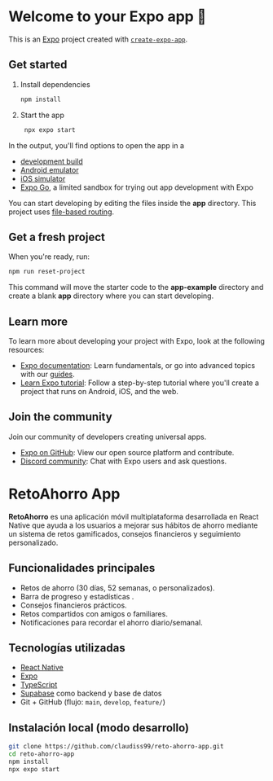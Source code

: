 # Welcome to your Expo app 👋

This is an [Expo](https://expo.dev) project created with [`create-expo-app`](https://www.npmjs.com/package/create-expo-app).

## Get started

1. Install dependencies

   ```bash
   npm install
   ```

2. Start the app

   ```bash
    npx expo start
   ```

In the output, you'll find options to open the app in a

- [development build](https://docs.expo.dev/develop/development-builds/introduction/)
- [Android emulator](https://docs.expo.dev/workflow/android-studio-emulator/)
- [iOS simulator](https://docs.expo.dev/workflow/ios-simulator/)
- [Expo Go](https://expo.dev/go), a limited sandbox for trying out app development with Expo

You can start developing by editing the files inside the **app** directory. This project uses [file-based routing](https://docs.expo.dev/router/introduction).

## Get a fresh project

When you're ready, run:

```bash
npm run reset-project
```

This command will move the starter code to the **app-example** directory and create a blank **app** directory where you can start developing.

## Learn more

To learn more about developing your project with Expo, look at the following resources:

- [Expo documentation](https://docs.expo.dev/): Learn fundamentals, or go into advanced topics with our [guides](https://docs.expo.dev/guides).
- [Learn Expo tutorial](https://docs.expo.dev/tutorial/introduction/): Follow a step-by-step tutorial where you'll create a project that runs on Android, iOS, and the web.

## Join the community

Join our community of developers creating universal apps.

- [Expo on GitHub](https://github.com/expo/expo): View our open source platform and contribute.
- [Discord community](https://chat.expo.dev): Chat with Expo users and ask questions.

# RetoAhorro App

**RetoAhorro** es una aplicación móvil multiplataforma desarrollada en React Native que ayuda a los usuarios a mejorar sus hábitos de ahorro mediante un sistema de retos gamificados, consejos financieros y seguimiento personalizado.

## Funcionalidades principales

- Retos de ahorro (30 días, 52 semanas, o personalizados).
- Barra de progreso y estadísticas .
- Consejos financieros prácticos.
- Retos compartidos con amigos o familiares.
- Notificaciones para recordar el ahorro diario/semanal.

## Tecnologías utilizadas

- [React Native](https://reactnative.dev/)
- [Expo](https://expo.dev/)
- [TypeScript](https://www.typescriptlang.org/)
- [Supabase](https://supabase.com/) como backend y base de datos
- Git + GitHub (flujo: `main`, `develop`, `feature/`)

## Instalación local (modo desarrollo)

```bash
git clone https://github.com/claudiss99/reto-ahorro-app.git
cd reto-ahorro-app
npm install
npx expo start
